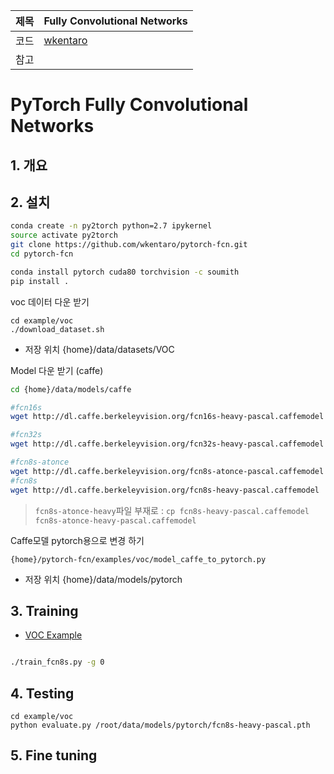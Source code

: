 |제목|Fully Convolutional Networks|
|-|-|
|코드|[wkentaro](https://github.com/wkentaro/pytorch-fcn)|
|참고||

# PyTorch Fully Convolutional Networks

## 1. 개요 

## 2. 설치 

```bash
conda create -n py2torch python=2.7 ipykernel
source activate py2torch
git clone https://github.com/wkentaro/pytorch-fcn.git
cd pytorch-fcn

conda install pytorch cuda80 torchvision -c soumith
pip install .
```

voc 데이터 다운 받기 
```
cd example/voc
./download_dataset.sh
```
-  저장 위치 {home}/data/datasets/VOC


Model 다운 받기 (caffe)

```bash 
cd {home}/data/models/caffe

#fcn16s
wget http://dl.caffe.berkeleyvision.org/fcn16s-heavy-pascal.caffemodel

#fcn32s
wget http://dl.caffe.berkeleyvision.org/fcn32s-heavy-pascal.caffemodel

#fcn8s-atonce
wget http://dl.caffe.berkeleyvision.org/fcn8s-atonce-pascal.caffemodel
#fcn8s
wget http://dl.caffe.berkeleyvision.org/fcn8s-heavy-pascal.caffemodel
```
> `fcn8s-atonce-heavy`파일 부재로 : `cp fcn8s-heavy-pascal.caffemodel fcn8s-atonce-heavy-pascal.caffemodel`


Caffe모델 pytorch용으로 변경 하기 
```
{home}/pytorch-fcn/examples/voc/model_caffe_to_pytorch.py

```
-  저장 위치 {home}/data/models/pytorch



## 3. Training

- [VOC Example](https://github.com/wkentaro/pytorch-fcn/tree/master/examples/voc)

```bash

./train_fcn8s.py -g 0
```




## 4. Testing 

```
cd example/voc
python evaluate.py /root/data/models/pytorch/fcn8s-heavy-pascal.pth
```


## 5. Fine tuning  




